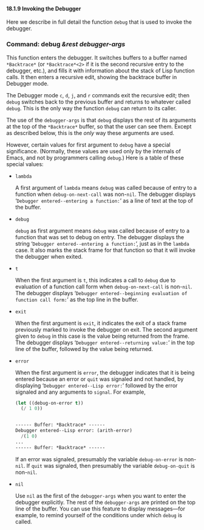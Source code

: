 

#### 18.1.9 Invoking the Debugger

Here we describe in full detail the function `debug` that is used to invoke the debugger.

### Command: **debug** *\&rest debugger-args*

This function enters the debugger. It switches buffers to a buffer named `*Backtrace*` (or `*Backtrace*<2>` if it is the second recursive entry to the debugger, etc.), and fills it with information about the stack of Lisp function calls. It then enters a recursive edit, showing the backtrace buffer in Debugger mode.

The Debugger mode `c`, `d`, `j`, and `r` commands exit the recursive edit; then `debug` switches back to the previous buffer and returns to whatever called `debug`. This is the only way the function `debug` can return to its caller.

The use of the `debugger-args` is that `debug` displays the rest of its arguments at the top of the `*Backtrace*` buffer, so that the user can see them. Except as described below, this is the *only* way these arguments are used.

However, certain values for first argument to `debug` have a special significance. (Normally, these values are used only by the internals of Emacs, and not by programmers calling `debug`.) Here is a table of these special values:

*   `lambda`

    A first argument of `lambda` means `debug` was called because of entry to a function when `debug-on-next-call` was non-`nil`. The debugger displays ‘`Debugger entered--entering a function:`’ as a line of text at the top of the buffer.

*   `debug`

    `debug` as first argument means `debug` was called because of entry to a function that was set to debug on entry. The debugger displays the string ‘`Debugger entered--entering a function:`’, just as in the `lambda` case. It also marks the stack frame for that function so that it will invoke the debugger when exited.

*   `t`

    When the first argument is `t`, this indicates a call to `debug` due to evaluation of a function call form when `debug-on-next-call` is non-`nil`. The debugger displays ‘`Debugger entered--beginning evaluation of function call form:`’ as the top line in the buffer.

*   `exit`

    When the first argument is `exit`, it indicates the exit of a stack frame previously marked to invoke the debugger on exit. The second argument given to `debug` in this case is the value being returned from the frame. The debugger displays ‘`Debugger entered--returning value:`’ in the top line of the buffer, followed by the value being returned.

*   `error`

    When the first argument is `error`, the debugger indicates that it is being entered because an error or `quit` was signaled and not handled, by displaying ‘`Debugger entered--Lisp error:`’ followed by the error signaled and any arguments to `signal`. For example,

    ```lisp
    (let ((debug-on-error t))
      (/ 1 0))
    ```

    ```lisp
    ```

    ```lisp
    ------ Buffer: *Backtrace* ------
    Debugger entered--Lisp error: (arith-error)
      /(1 0)
    ...
    ------ Buffer: *Backtrace* ------
    ```

    If an error was signaled, presumably the variable `debug-on-error` is non-`nil`. If `quit` was signaled, then presumably the variable `debug-on-quit` is non-`nil`.

*   `nil`

    Use `nil` as the first of the `debugger-args` when you want to enter the debugger explicitly. The rest of the `debugger-args` are printed on the top line of the buffer. You can use this feature to display messages—for example, to remind yourself of the conditions under which `debug` is called.
